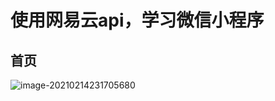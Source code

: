 # 使用网易云api，学习微信小程序

## 首页

![image-20210214231705680](C:\Users\34789\AppData\Roaming\Typora\typora-user-images\image-20210214231705680.png)

